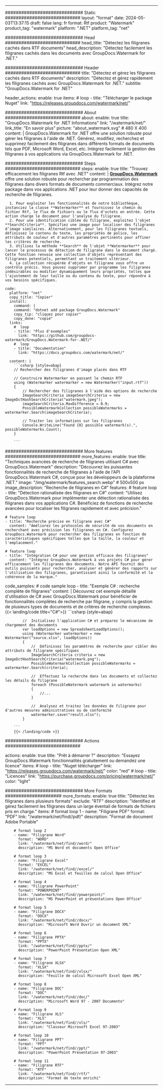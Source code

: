
---
############################# Static ############################
layout: "format"
date:  2024-05-03T13:37:15
draft: false
lang: fr
format: Rtf
product: "Watermark"
product_tag: "watermark"
platform: ".NET"
platform_tag: "net"

############################# Head ############################
head_title: "Détectez les filigranes cachés dans RTF documents"
head_description: "Détectez facilement les filigranes cachés dans les documents avec GroupDocs.Watermark for .NET."

############################# Header ############################
title: "Détectez et gérez les filigranes cachés dans RTF documents" 
description: "Détectez et gérez rapidement les filigranes cachés avec GroupDocs.Watermark for .NET."
subtitle: "GroupDocs.Watermark for .NET" 

header_actions:
  enable: true
  items:
    #  loop
    - title: "Télécharger le package Nuget"
      link: "https://releases.groupdocs.com/watermark/net/"
      
############################# About ############################
about:
    enable: true
    title: "GroupDocs.Watermark for .NET Informations"
    link: "/watermark/net/"
    link_title: "En savoir plus"
    picture: "about_watermark.svg" # 480 X 400
    content: |
       GroupDocs.Watermark for .NET offre une solution robuste pour gérer les filigranes à l'aide de .NET. Générez, modifiez, recherchez et supprimez facilement des filigranes dans différents formats de documents tels que PDF, Microsoft Word, Excel, etc. Intégrez facilement la gestion des filigranes à vos applications via GroupDocs.Watermark for .NET.

############################# Steps ############################
steps:
    enable: true
    title: "Trouvez efficacement les filigranes Rtf avec .NET"
    content: |
      **[GroupDocs.Watermark](https://products.groupdocs.com/watermark/net/)** offre une solution robuste pour rechercher par programmation des filigranes dans divers formats de documents commerciaux. Intégrez notre package dans vos applications .NET pour leur donner des capacités de recherche de filigranes.
      
      1. Pour exploiter les fonctionnalités de notre bibliothèque, instanciez la classe **Watermarker** et fournissez le chemin du fichier Rtf, le flux de fichiers ou le flux d'octets en entrée. Cette action charge le document pour l'analyse du filigrane.
      2. Pour une identification ciblée du filigrane, exploitez l'objet **SearchCriteria**. Spécifiez une image pour localiser des filigranes d’image similaires. Alternativement, pour les filigranes textuels, définissez le contenu du texte, les propriétés de police, les attributs de couleur et d'autres paramètres pertinents pour affiner les critères de recherche.
      3. Utilisez la méthode **Search** de l'objet **Watermarker** pour lancer le processus de détection de filigrane dans le document chargé. Cette fonction renvoie une collection d'objets représentant des filigranes potentiels, permettant un traitement ultérieur.
      4. La collection récupérée d'objets en filigrane vous offre un contrôle précis. Vous pouvez supprimer par programme les filigranes indésirables ou modifier dynamiquement leurs propriétés, telles que l'ajustement de leur taille ou du contenu du texte, pour répondre à vos besoins spécifiques.
   
    code:
      platform: "net"
      copy_title: "Copier"
      install:
        command: |
        command: "dotnet add package GroupDocs.Watermark"
        copy_tip: "cliquez pour copier"
        copy_done: "copié"
      links:
        #  loop
        - title: "Plus d'exemples"
          link: "https://github.com/groupdocs-watermark/GroupDocs.Watermark-for-.NET/"
        #  loop
        - title: "Documentation"
          link: "https://docs.groupdocs.com/watermark/net/"
          
      content: |
        ```csharp {style=abap}
        // Rechercher des filigranes d'image placés dans RTF

        // Construire Watermarker en passant le chemin RTF
        using (Watermarker watermarker = new Watermarker("input.rtf"))
        {
            // Rechercher des filigranes à l'aide des options de recherche
            ImageSearchCriteria imageSearchCriteria = new ImageDctHashSearchCriteria("watermark.jpeg");
            imageSearchCriteria.MaxDifference = 0.9;
            PossibleWatermarkCollection possibleWatermarks = watermarker.Search(imageSearchCriteria);

            // Traiter les informations sur les filigranes
            Console.WriteLine("Found {0} possible watermark(s).", possibleWatermarks.Count);
        }
        
        ```  

############################# More features ############################
more_features:
  enable: true
  title: "Techniques avancées de recherche de filigranes utilisant C# avec GroupDocs.Watermark"
  description: "Découvrez les puissantes fonctionnalités de recherche de filigranes à l'aide de l'API GroupDocs.Watermark C#, conçue pour les développeurs de la plateforme .NET."
  image: "/img/watermark/features_search.webp" # 500x500 px
  image_description: "Recherche de filigranes en C#"
  features:
    # feature loop
    - title: "Détection rationalisée des filigranes en C#"
      content: "Utilisez GroupDocs.Watermark pour implémenter une détection rationalisée des filigranes dans vos applications C#. Bénéficiez de fonctions de recherche avancées pour localiser les filigranes rapidement et avec précision."

    # feature loop
    - title: "Recherche précise en filigrane avec C#"
      content: "Améliorez les protocoles de sécurité de vos documents en recherchant avec précision les filigranes en C#. Configurez GroupDocs.Watermark pour rechercher des filigranes en fonction de caractéristiques spécifiques telles que la taille, la couleur et l'emplacement."

    # feature loop
    - title: "Intégration C# pour une gestion efficace des filigranes"
      content: "Intégrez GroupDocs.Watermark à vos projets C# pour gérer efficacement les filigranes des documents. Notre API fournit des outils puissants pour rechercher, analyser et générer des rapports sur l'utilisation des filigranes, garantissant ainsi la conformité et la cohérence de la marque."
      
  code_samples:
    # code sample loop
    - title: "Exemple C# : recherche complète de filigranes"
      content: |
        Découvrez cet exemple détaillé d'utilisation de C# avec GroupDocs.Watermark pour bénéficier de fonctionnalités complètes de recherche par filigrane, y compris la gestion de plusieurs types de documents et de critères de recherche complexes.
        {{< landing/code title="C#">}}
        ```csharp {style=abap}
        
            //  Initialisez l'application C# et préparez le mécanisme de chargement des documents
            var loadOptions = new SpreadsheetLoadOptions();
            using (Watermarker watermarker = new Watermarker("source.xlsx", loadOptions))
            {
                //  Définissez les paramètres de recherche pour cibler des attributs de filigrane spécifiques
                ImageSearchCriteria criteria = new ImageDctHashSearchCriteria("watermark.png");
                PossibleWatermarkCollection possibleWatermarks = watermarker.Search(criteria);

                //  Effectuez la recherche dans les documents et collectez les détails du filigrane
                foreach (PossibleWatermark watermark in watermarks)
                {
                    //...
                }

                //  Analysez et traitez les données de filigrane pour d'autres mesures administratives ou de conformité
                watermarker.save("result.xlsx");
            }

        ```
        {{< /landing/code >}}


############################# Actions ############################

actions:
  enable: true
  title: "Prêt à démarrer ?"
  description: "Essayez GroupDocs.Watermark fonctionnalités gratuitement ou demandez une licence"
  items:
    #  loop
    - title: "Nuget télécharger"
      link: "https://releases.groupdocs.com/watermark/net/"
      color: "red"
        #  loop
    - title: "Licences"
      link: "https://purchase.groupdocs.com/pricing/watermark/net/"
      color: "light"


############################# More Formats #####################
more_formats:
    enable: true
    title: "Détectez les filigranes dans plusieurs formats"
    exclude: "RTF"
    description: "Identifiez et gérez facilement les filigranes dans un large éventail de formats de fichiers pris en charge."
    items: 
        # format loop 1
        - name: "Filigrane PDF"
          format: "PDF"
          link: "/watermark/net/find//pdf/"
          description: "Format de document Adobe Portable"

        # format loop 2
        - name: "Filigrane Word"
          format: "WORD"
          link: "/watermark/net/find//word/"
          description: "MS Word et documents Open Office"
          
        # format loop 3
        - name: "Filigrane Excel"
          format: "EXCEL"
          link: "/watermark/net/find//excel/"
          description: "MS Excel et feuilles de calcul Open Office"

        # format loop 4
        - name: "Filigrane PowerPoint"
          format: "POWERPOINT"
          link: "/watermark/net/find//powerpoint/"
          description: "MS PowerPoint et présentations Open Office"

        # format loop 5
        - name: "Filigrane DOCX"
          format: "DOCX"
          link: "/watermark/net/find//docx/"
          description: "Microsoft Word Ouvrir un document XML"
          
        # format loop 6
        - name: "Filigrane PPTX"
          format: "PPTX"
          link: "/watermark/net/find//pptx/"
          description: "PowerPoint Présentation Open XML"
          
        # format loop 7
        - name: "Filigrane XLSX"
          format: "XLSX"
          link: "/watermark/net/find//xlsx/"
          description: "Feuille de calcul Microsoft Excel Open XML"

        # format loop 8
        - name: "Filigrane DOC"
          format: "DOC"
          link: "/watermark/net/find//doc/"
          description: "Microsoft Word 97 - 2007 Documento"

        # format loop 9
        - name: "Filigrane XLS"
          format: "XLS"
          link: "/watermark/net/find//xls/"
          description: "Classeur Microsoft Excel 97-2003"

        # format loop 10
        - name: "Filigrane PPT"
          format: "PPT"
          link: "/watermark/net/find//ppt/"
          description: "PowerPoint Présentation 97-2003"

        # format loop 11
        - name: "Filigrane RTF"
          format: "RTF"
          link: "/watermark/net/find//rtf/"
          description: "Format de texte enrichi"

---